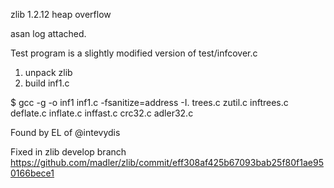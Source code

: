 zlib 1.2.12 heap overflow

asan log attached.

Test program is a slightly modified version of test/infcover.c

1. unpack zlib
2. build inf1.c

$ gcc   -g -o  inf1 inf1.c -fsanitize=address -I.  trees.c zutil.c inftrees.c deflate.c inflate.c inffast.c crc32.c adler32.c

Found by EL of @intevydis


Fixed in zlib develop branch https://github.com/madler/zlib/commit/eff308af425b67093bab25f80f1ae950166bece1
